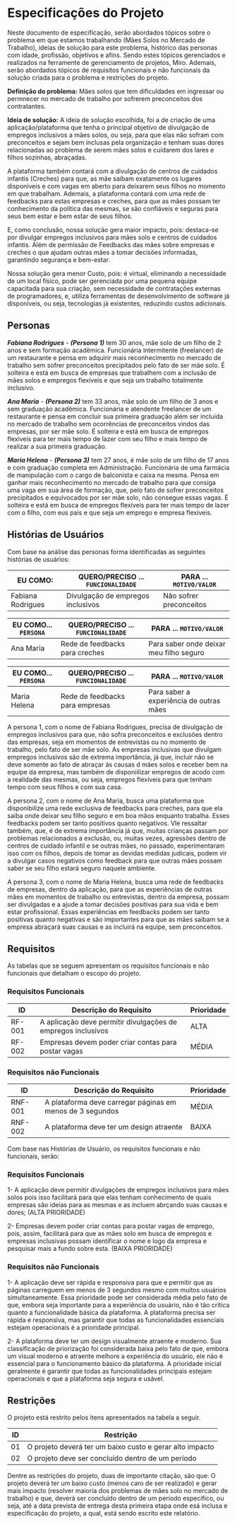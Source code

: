 # Especificações do Projeto
Neste documento de especificação, serão abordados tópicos sobre o problema em que estamos trabalhando (Mães Solos no Mercado de Trabalho), ideias de solução para este problema, histórico das personas com idade, profissão, objetivos e afins. Sendo estes tópicos gerenciados e realizados na ferramente de gerenciamento de projetos, Miro. Ademais, serão abordados tópicos de requisitos funcionais e não funcionais da solução criada para o problema e restrições do projeto.




**Definição do problema:** Mães solos que tem dificuldades em ingressar ou permnecer no mercado de trabalho por sofrerem preconceitos dos contratantes. 




 **Ideia de solução:** A ideia de solução escolhida, foi a de criação de uma aplicação/plataforma que tenha o principal objetivo de divulgação de empregos inclusivos a mães solos, ou seja, para que elas não sofram com preconceitos e sejam bem inclusas pela organização e tenham suas dores relacionadas ao problema de serem mães solos e cuidarem dos lares e filhos sozinhas, abraçadas.

A plataforma também contará com a divulgação de centros de cuidados infantis (Creches) para que, as mãe saibam exatamente os lugares disponíveis e com vagas em aberto para deixarem seus filhos no momento em que trabalham. Ademais, a plataforma contará com uma rede de feedbacks para estas empresas e creches, para que as mães possam ter conhecimento da política das mesmas, se são confiáveis e seguras para seus bem estar e bem estar de seus filhos.

E, como conclusão, nossa solução gera maior impacto, pois: destaca-se por divulgar empregos inclusivos para mães solo e centros de cuidados infantis. Além de permissão de Feedbacks das mães sobre empresas e creches o que ajudam outras mães a tomar decisões informadas, garantindo segurança e bem-estar.

Nossa solução gera menor Custo, pois: é virtual, eliminando a necessidade de um local físico, pode ser gerenciada por uma pequena equipe capacitada para sua criação, sem necessidade de contratações externas de programadores, e, utiliza ferramentas de desenvolvimento de software já disponíveis, ou seja, tecnologias já existentes, reduzindo custos adicionais.





## Personas 

***Fabiana Rodrigues*** - ***(Persona 1)*** tem 30 anos, mãe solo de um filho de 2 anos e sem formação acadêmica.  Funcionária intermitente (freelancer) de um restaurante e pensa em adquirir mais reconhecimento no mercado de trabalho sem sofrer preconceitos precipitados pelo fato de ser mãe solo. É solteira e está em busca de empresas que trabalhem com a inclusão de mães solos e empregos flexíveis e que seja um trabalho totalmente inclusivo.

***Ana Maria*** - ***(Persona 2)*** tem 33 anos, mãe solo de um filho de 3 anos e sem graduação acadêmica. Funcionária e atendente freelancer de um restaurante e pensa em concluir sua primeira graduação além ser incluída no mercado de trabalho sem ocorrências de preconceitos vindos das empresas, por ser mãe solo. É solteira e está em busca de empregos flexíveis para ter mais tempo de lazer com seu filho e mais tempo de realizar a sua primeira graduação.

***Maria Helena*** - ***(Persona 3)*** tem 27 anos, é mãe solo de um filho de 17 anos e com graduação completa em Administração. Funcionária de uma farmácia de manipulação com o cargo de balconista e caixa na mesma. Pensa em ganhar mais reconhecimento no mercado de trabalho para que consiga uma vaga em sua área de formação, que, pelo fato de sofrer preconceitos precipitados e equivocados por ser mãe solo, não consegue essas vagas. É solteira e está em busca de empregos flexíveis para ter mais tempo de lazer com o filho, com eus pais e que seja um emprego e empresa flexíveis.




## Histórias de Usuários

Com base na análise das personas forma identificadas as seguintes histórias de usuários:

|EU COMO:            |QUERO/PRECISO ... `FUNCIONALIDADE`  |PARA ... `MOTIVO/VALOR`                 |
|--------------------|------------------------------------|----------------------------------------|
|Fabiana Rodrigues   | Divulgação de empregos inclusivos  | Não sofrer preconceitos  
                                                                                       



|EU COMO... `PERSONA`| QUERO/PRECISO ... `FUNCIONALIDADE` |PARA ... `MOTIVO/VALOR`                 |
|--------------------|------------------------------------|----------------------------------------|
|Ana Maria           | Rede de feedbacks para creches     | Para saber onde deixar meu filho seguro
                                                                               


|EU COMO... `PERSONA`| QUERO/PRECISO ... `FUNCIONALIDADE` |PARA ... `MOTIVO/VALOR`                 |
|--------------------|------------------------------------|----------------------------------------|
|Maria Helena        | Rede de feedbacks para empresas    | Para saber a experiência de outras mães


A persona 1, com o nome de Fabiana Rodrigues, precisa de divulgação de empregos inclusivos para que, não sofra preconceitos e exclusões dentro das empresas, seja em momentos de entrevistas ou no momento de trabalho, pelo fato de ser mãe solo. As empresas inclusivas que divulgam empregos inclusivos são de extrema importância, já que, incluir não se deve somente ao fato de abraçar ás causas d mães solos e receber bem na equipe da empresa, mas também de disponiilizar empregos de acodo com a realidade das mesmas, ou seja, empregos flexíveis para que tenham tempo com seus filhos e com sua casa.


A persona 2, com o nome de Ana Maria, busca uma plataforma que disponibilize uma rede exclusiva de feedbacks para creches, para que ela saiba onde deixar seu filho seguro e em boa mãos enquanto trabalha. Esses feedbacks podem ser tanto positivos quanto negativos. Vle ressaltar também, que, é de extrema importância já que, muitas crianças passam por problemas relacionados a exclusão, ou, muitas vezes, agressões dentro de centros de cuidado infantil e se outras mães, no passado, experimentaram isso com os filhos, depois de tomar as devidas medidas judicais, podem vir a divulgar casos negativos como feedback para que outras mães possam saber se seu filho estará seguro naquele ambiente.


A persona 3, com o nome de Maria Helena, busca uma rede de feedbacks de empresas, dentro da aplicação, para que as experiências de outras mães em momentos de trabalho ou entrevistas, dentro da empresa, possam ser divulgadas e a ajude a tomar decisões positivas para sua vida e bem estar profissional. Essas experiências em feedbacks podem ser tanto positivas quanto negativas e são importantes para que as mães saibam se a empresa abraçará suas causas e as incluirá na equipe, sem preconceitos.

                                                                   
                                                                                                   
                                                                                                   

## Requisitos

As tabelas que se seguem apresentam os requisitos funcionais e não funcionais que detalham o escopo do projeto.

### Requisitos Funcionais

|ID    | Descrição do Requisito                                      |Prioridade 
|-------|-------------------------|----------------------------------|
|RF-001| A aplicação deve permitir divulgações de empregos inclusivos| ALTA                                                      
|RF-002| Empresas devem poder criar contas para postar vagas         | MÉDIA                                 
                                                                                         


### Requisitos não Funcionais

|ID     | Descrição do Requisito                    |Prioridade 
|-------|-------------------------|-----------------|
|RNF-001| A plataforma deve carregar páginas em menos de 3 segundos | MÉDIA 
|RNF-002| A plataforma deve ter um design atraente| BAIXA     
                                                 
                      
Com base nas Histórias de Usuário, os requisitos funcionais e não funcionais, serão:
### Requisitos Funcionais
1- A aplicação deve permitir divulgações de empregos inclusivos para mães solos pois isso facilitará para que elas tenham conhecimento de quais empresas são ideias para as mesmas e as incluem abrçando suas causas e dores; (ALTA PRIORIDADE)

2- Empresas devem poder criar contas para postar vagas de emprego, pois, assim, facilitará para que as mães solo em busca de empregos e empresas inclusivas possam identificar o nome e logo da empresa e pesquisar mais a fundo sobre esta. (BAIXA PRIORIDADE)

### Requisitos não Funcionais
1- A aplicação deve ser rápida e responsiva para que e permitir que as páginas carreguem em menos de 3 segundos mesmo com muitos usuários simultaneamente. Essa prioridade pode ser considerada média pelo fato de que, embora seja importante para a experiência do usuário, não é tão crítica quanto a funcionalidade básica da plataforma. A plataforma precisa ser rápida e responsiva, mas garantir que todas as funcionalidades essenciais estejam operacionais é a prioridade principal. 

2- A plataforma deve ter um design visualmente atraente e moderno. Sua classificação de priorização foi considerada baixa pelo fato de que, embora um visual moderno e atraente melhore a experiência do usuário, ele não é essencial para o funcionamento básico da plataforma. A prioridade inicial geralmente é garantir que todas as funcionalidades principais estejam operacionais e que a plataforma seja segura e usável.





## Restrições

O projeto está restrito pelos itens apresentados na tabela a seguir.

|ID| Restrição                                             |
|--|-------------------------------------------------------|
|01| O projeto deverá ter um baixo custo e gerar alto impacto |                      |
|02| O projeto deve ser concluído dentro de um período                  

Dentre as restrições do projeto, duas de importante citação, são que: O projeto deverá ter um baixo custo (menos caro de ser realizado) e gerar mais impacto (resolver maioria dos problemas de mães solo no mercado de trabalho) e que, deverá ser concluído dentro de um período específico, ou seja, até a data prevista de entrega desta primeira etapa onde esá inclusa e especificação do projeto, a qual, está sendo escrito este relatório. 


